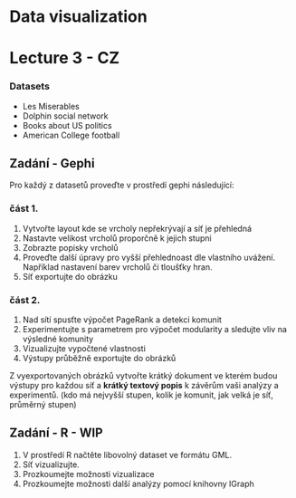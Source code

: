 # Data visualization

# Lecture 3 - CZ

### Datasets
* Les Miserables
* Dolphin social network 
* Books about US politics
* American College football

## Zadání - Gephi
Pro každý z datasetů proveďte v prostředí gephi následující:

### část 1.
1. Vytvořte layout kde se vrcholy nepřekrývají a síť je přehledná
2. Nastavte velikost vrcholů proporčně k jejich stupni
3. Zobrazte popisky vrcholů
4. Proveďte další úpravy pro vyšší přehlednoast dle vlastního uvážení. Například nastavení barev vrcholů či tloušťky hran.
5. Síť exportujte do obrázku

### část 2.
1. Nad sítí spusťte výpočet PageRank a detekci komunit
2. Experimentujte s parametrem pro výpočet modularity a sledujte vliv na výsledné komunity
3. Vizualizujte vypočtené vlastnosti
4. Výstupy průběžně exportujte do obrázků

Z vyexportovaných obrázků vytvořte krátký dokument ve kterém budou výstupy pro každou síť a **krátký textový popis** k závěrům vaši analýzy a experimentů. (kdo má nejvyšší stupen, kolik je komunit, jak velká je síť, průměrný stupen)

## Zadání - R - WIP

1. V prostředí R načtěte libovolný dataset ve formátu GML.
2. Síť vizualizujte.
3. Prozkoumejte možnosti vizualizace
4. Prozkoumejte možnosti další analýzy pomocí knihovny IGraph